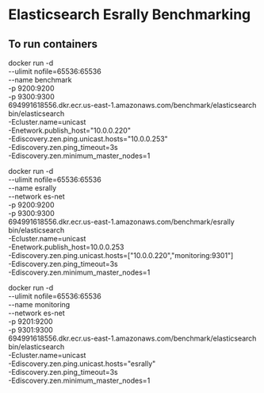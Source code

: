 # Elasticsearch Esrally Benchmarking

## To run containers

docker run -d \
--ulimit nofile=65536:65536 \
--name benchmark \
  -p 9200:9200 \
  -p 9300:9300 \
  694991618556.dkr.ecr.us-east-1.amazonaws.com/benchmark/elasticsearch \
  bin/elasticsearch \
  -Ecluster.name=unicast \
  -Enetwork.publish_host="10.0.0.220" \
  -Ediscovery.zen.ping.unicast.hosts="10.0.0.253" \
  -Ediscovery.zen.ping_timeout=3s \
  -Ediscovery.zen.minimum_master_nodes=1


docker run -d \
--ulimit nofile=65536:65536 \
--name esrally \
--network es-net \
  -p 9200:9200 \
  -p 9300:9300 \
  694991618556.dkr.ecr.us-east-1.amazonaws.com/benchmark/esrally \
  bin/elasticsearch \
  -Ecluster.name=unicast \
  -Enetwork.publish_host=10.0.0.253 \
  -Ediscovery.zen.ping.unicast.hosts=["10.0.0.220","monitoring:9301"] \
  -Ediscovery.zen.ping_timeout=3s \
  -Ediscovery.zen.minimum_master_nodes=1

docker run -d \
--ulimit nofile=65536:65536 \
--name monitoring \
--network es-net \
  -p 9201:9200 \
  -p 9301:9300 \
  694991618556.dkr.ecr.us-east-1.amazonaws.com/benchmark/elasticsearch \
  bin/elasticsearch \
  -Ecluster.name=unicast \
  -Ediscovery.zen.ping.unicast.hosts="esrally" \
  -Ediscovery.zen.ping_timeout=3s \
  -Ediscovery.zen.minimum_master_nodes=1
